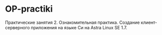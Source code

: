 # OP-practiki
Практические занятия 2. Ознакомительная практика. Создание клиент-серверного приложения на языке Си на Astra Linux SE 1.7.

